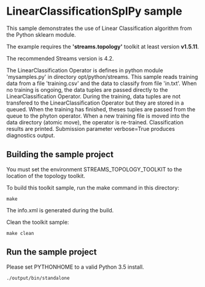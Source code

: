 # LinearClassificationSplPy sample

This sample demonstrates the use of Linear Classification algorithm from the Python sklearn module.

The example requires the **'streams.topology'** toolkit at least version **v1.5.11**.

The recommended Streams version is 4.2.
 
The LinearClassification Operator is defines in python module 'mysamples.py' in directory opt/python/streams.
This sample reads training data from a file 'training.csv' and the data to classify from file 'in.txt'.
When no training is ongoing, the data tuples are passed directly to the LinearClassification Operator.
During the training, data tuples are not transfered to the LinearClassification Operator but they are stored in a queued.
When the training has finished, theses tuples are passed from the queue to the phyton operator.
When a new training file is moved into the data directory  (atomic move), the operator is re-trained.
Classification results are printed.
Submission parameter verbose=True produces diagnostics output.

## Building the sample project

You must set the environment STREAMS_TOPOLOGY_TOOLKIT to the location of the topology toolkit.

To build this toolkit sample, run the make command in this directory:

`make`

The info.xml is generated during the build.

Clean the toolkit sample:

`make clean`

## Run the sample project

Please set PYTHONHOME to a valid Python 3.5 install.

`./output/bin/standalone`
